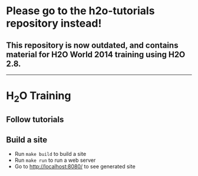 # Please go to the h2o-tutorials repository instead!

## This repository is now outdated, and contains material for H2O World 2014 training using H2O 2.8.

---

H<sub>2</sub>O Training
============

## Follow tutorials


## Build a site

  * Run `make build` to build a site
  * Run `make run` to run a web server
  * Go to [http://localhost:8080/](http://localhost:8080/) to see generated site

